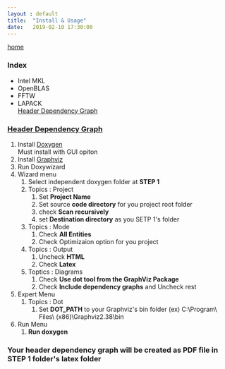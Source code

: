 ```yaml
---
layout : default
title:  "Install & Usage"
date:   2019-02-10 17:30:00
---
```

[home](/)


### Index<a name="index"></a>
+ Intel MKL
+ OpenBLAS
+ FFTW
+ LAPACK  
[Header Dependency Graph](#t5)

### [Header Dependency Graph](#index)<a name="t5"></a>

1. Install [Doxygen](https://sourceforge.net/projects/doxygen/)  
Must install with GUI opiton
2. Install [Graphviz](https://graphviz.gitlab.io/_pages/Download/Download_windows.html)
3. Run Doxywizard
4. Wizard menu
   1. Select independent doxygen folder at **STEP 1**
   2. Topics : Project
      1. Set **Project Name**
      2. Set source **code directory** for you project root folder
      3. check **Scan recursively**
      4. set **Destination directory** as you SETP 1's folder
   3. Topics : Mode 
      1. Check **All Entities**
      2. Check Optimizaion option for you project
   4. Topics : Output
      1. Uncheck **HTML**
      2. Check **Latex** 
   5. Toptics : Diagrams
      1. Check **Use dot tool from the GraphViz Package**
      2. Check **Include dependency graphs** and Uncheck rest
5. Expert Menu 
   1. Topics : Dot
      1. Set **DOT_PATH** to your Graphviz's bin folder (ex) C:\Program\ Files\ (x86)\Graphviz2.38\bin
6. Run Menu
   1. **Run doxygen**

### Your header dependency graph will be created as PDF file in STEP 1 folder's latex folder




